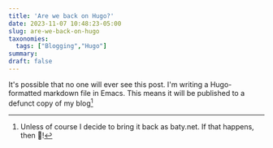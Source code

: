 ```yaml
---
title: 'Are we back on Hugo?'
date: 2023-11-07 10:48:23-05:00
slug: are-we-back-on-hugo
taxonomies:
  tags: ["Blogging","Hugo"]
summary: 
draft: false
---
```


It's possible that no one will ever see this post. I'm writing a Hugo-formatted markdown file in Emacs. This means it will be published to a defunct copy of my blog[^unless]


[^unless]: Unless of course I decide to bring it back as baty.net. If that happens, then 👋!
